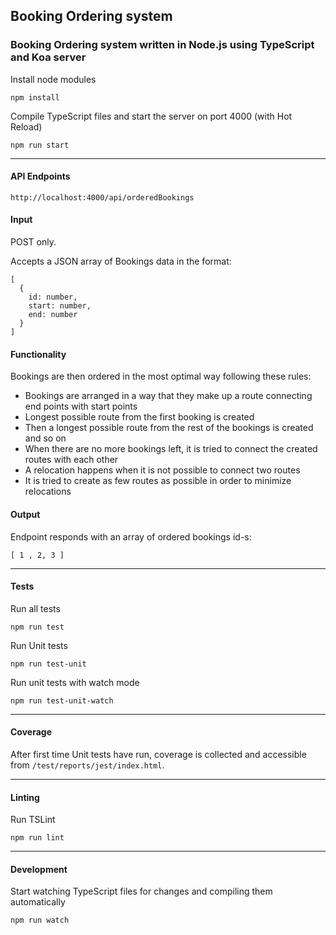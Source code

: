 ## Booking Ordering system

### Booking Ordering system written in Node.js using TypeScript and Koa server

Install node modules

	npm install

Compile TypeScript files and start the server on port 4000 (with Hot Reload)

	npm run start
	
---
	
#### API Endpoints

	http://localhost:4000/api/orderedBookings

#### Input

POST only.

Accepts a JSON array of Bookings data in the format:
	
	[
	  {
	    id: number,
	    start: number,
	    end: number
	  }
	]

#### Functionality

Bookings are then ordered in the most optimal way following these rules:

- Bookings are arranged in a way that they make up a route connecting end points with start points
- Longest possible route from the first booking is created
- Then a longest possible route from the rest of the bookings is created and so on
- When there are no more bookings left, it is tried to connect the created routes with each other
- A relocation happens when it is not possible to connect two routes
- It is tried to create as few routes as possible in order to minimize relocations

#### Output

Endpoint responds with an array of ordered bookings id-s:

	[ 1 , 2, 3 ]

---

#### Tests

Run all tests

	npm run test
	
Run Unit tests

	npm run test-unit
	
Run unit tests with watch mode
	
	npm run test-unit-watch
	
---
#### Coverage

After first time Unit tests have run, coverage is collected and accessible from `/test/reports/jest/index.html`.

---

#### Linting
	
Run TSLint

	npm run lint

---

#### Development

Start watching TypeScript files for changes and compiling them automatically

	npm run watch
	
